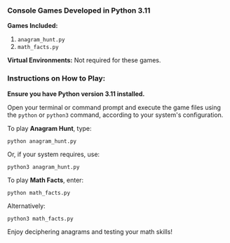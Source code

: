 ### Console Games Developed in Python 3.11

**Games Included:**
1. `anagram_hunt.py`
2. `math_facts.py`

**Virtual Environments:** Not required for these games.

### Instructions on How to Play:

**Ensure you have Python version 3.11 installed.**

Open your terminal or command prompt and execute the game files using the `python` or `python3` command, according to your system's configuration.

To play **Anagram Hunt**, type:

```
python anagram_hunt.py
```
Or, if your system requires, use:
```
python3 anagram_hunt.py
```

To play **Math Facts**, enter:

```
python math_facts.py
```
Alternatively:
```
python3 math_facts.py
```

Enjoy deciphering anagrams and testing your math skills!

